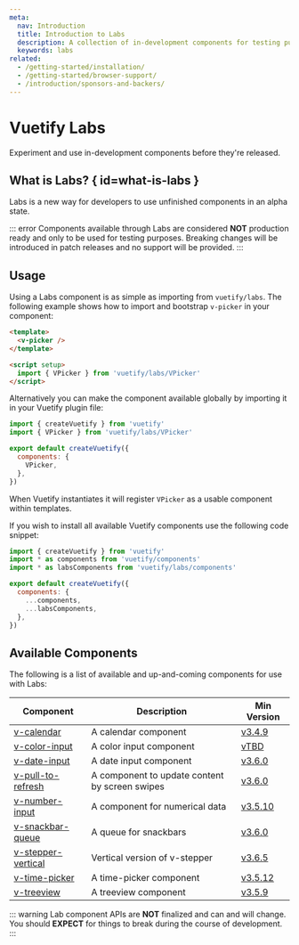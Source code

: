 ```yaml
---
meta:
  nav: Introduction
  title: Introduction to Labs
  description: A collection of in-development components for testing purposes before final release
  keywords: labs
related:
  - /getting-started/installation/
  - /getting-started/browser-support/
  - /introduction/sponsors-and-backers/
---
```


# Vuetify Labs

Experiment and use in-development components before they're released.

<PageFeatures />

## What is Labs? { id=what-is-labs }

Labs is a new way for developers to use unfinished components in an alpha state.

::: error
Components available through Labs are considered **NOT** production ready and only to be used for testing purposes. Breaking changes will be introduced in patch releases and no support will be provided.
:::

## Usage

Using a Labs component is as simple as importing from `vuetify/labs`. The following example shows how to import and bootstrap `v-picker` in your component:

```html
<template>
  <v-picker />
</template>

<script setup>
  import { VPicker } from 'vuetify/labs/VPicker'
</script>
```

Alternatively you can make the component available globally by importing it in your Vuetify plugin file:

```js { resource="src/plugins/vuetify.js" }
import { createVuetify } from 'vuetify'
import { VPicker } from 'vuetify/labs/VPicker'

export default createVuetify({
  components: {
    VPicker,
  },
})
```

When Vuetify instantiates it will register `VPicker` as a usable component within templates.

If you wish to install all available Vuetify components use the following code snippet:

```js { resource="src/plugins/vuetify.js" }
import { createVuetify } from 'vuetify'
import * as components from 'vuetify/components'
import * as labsComponents from 'vuetify/labs/components'

export default createVuetify({
  components: {
    ...components,
    ...labsComponents,
  },
})
```

<PromotedEntry />

## Available Components

The following is a list of available and up-and-coming components for use with Labs:

| Component | Description | Min Version |
| - | - | - |
| [v-calendar](/components/calendars/) | A calendar component | [v3.4.9](/getting-started/release-notes/?version=v3.4.9) |
| [v-color-input](/components/color-inputs/) | A color input component | [vTBD](/getting-started/release-notes/?version=vTBD) |
| [v-date-input](/components/date-inputs/) | A date input component | [v3.6.0](/getting-started/release-notes/?version=v3.6.0) |
| [v-pull-to-refresh](/components/pull-to-refresh/) | A component to update content by screen swipes | [v3.6.0](/getting-started/release-notes/?version=v3.6.0) |
| [v-number-input](/components/number-input/) | A component for numerical data | [v3.5.10](/getting-started/release-notes/?version=v3.5.10) |
| [v-snackbar-queue](/components/snackbar-queue/) | A queue for snackbars | [v3.6.0](/getting-started/release-notes/?version=v3.6.0) |
| [v-stepper-vertical](/components/vertical-steppers/) | Vertical version of v-stepper | [v3.6.5](/getting-started/release-notes/?version=v3.6.5) |
| [v-time-picker](/components/time-pickers/) | A time-picker component | [v3.5.12](/getting-started/release-notes/?version=v3.5.12) |
| [v-treeview](/components/treeview/) | A treeview component | [v3.5.9](/getting-started/release-notes/?version=v3.5.9) |

::: warning
Lab component APIs are **NOT** finalized and can and will change. You should **EXPECT** for things to break during the course of development.
:::

